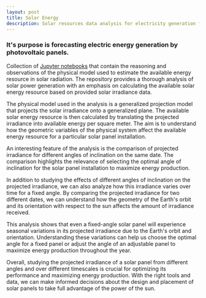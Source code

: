 ```yaml
---
layout: post
title: Solar Energy
description: Solar resources data analysis for electricity generation forecasts.
---
```


### It's purpose is forecasting electric energy generation by photovoltaic panels.

Collection of [Jupyter notebooks](https://github.com/gerryatsxf/disponibilidad-recurso-energetico) that contain the reasoning and observations of the physical model used to estimate the available energy resource in solar radiation. The repository provides a thorough analysis of solar power generation with an emphasis on calculating the available solar energy resource based on provided solar irradiance data.

The physical model used in the analysis is a generalized projection model that projects the solar irradiance onto a generalized plane. The available solar energy resource is then calculated by translating the projected irradiance into available energy per square meter. The aim is to understand how the geometric variables of the physical system affect the available energy resource for a particular solar panel installation.

An interesting feature of the analysis is the comparison of projected irradiance for different angles of inclination on the same date. The comparison highlights the relevance of selecting the optimal angle of inclination for the solar panel installation to maximize energy production. 

In addition to studying the effects of different angles of inclination on the projected irradiance, we can also analyze how this irradiance varies over time for a fixed angle. By comparing the projected irradiance for two different dates, we can understand how the geometry of the Earth's orbit and its orientation with respect to the sun affects the amount of irradiance received.

This analysis shows that even a fixed-angle solar panel will experience seasonal variations in its projected irradiance due to the Earth's orbit and orientation. Understanding these variations can help us choose the optimal angle for a fixed panel or adjust the angle of an adjustable panel to maximize energy production throughout the year.

Overall, studying the projected irradiance of a solar panel from different angles and over different timescales is crucial for optimizing its performance and maximizing energy production. With the right tools and data, we can make informed decisions about the design and placement of solar panels to take full advantage of the power of the sun.